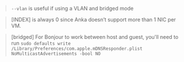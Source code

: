> `--vlan` is useful if using a VLAN and bridged mode

> [INDEX] is always 0 since Anka doesn’t support more than 1 NIC per VM.

> [bridged] For Bonjour to work between host and guest, you'll need to run `sudo defaults write /Library/Preferences/com.apple.mDNSResponder.plist NoMulticastAdvertisements -bool NO`